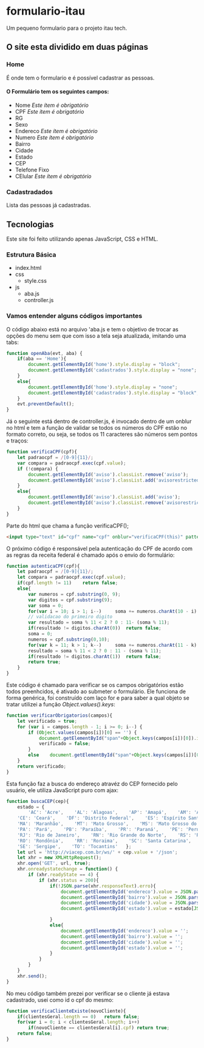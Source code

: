 # formulario-itau

Um pequeno formulario para o projeto itau tech.

## O site esta dividido em duas páginas

### Home

É onde tem o formulario e é possível cadastrar as pessoas.

#### O Formulário tem os seguintes campos:

* Nome  _Este ítem é obrigatório_
* CPF  _Este ítem é obrigatório_
* RG
* Sexo
* Endereco  _Este ítem é obrigatório_
* Numero  _Este ítem é obrigatório_
* Bairro
* Cidade
* Estado
* CEP
* Telefone Fixo
* CElular  _Este ítem é obrigatório_

### Cadastradados

Lista das pessoas já cadastradas.

## Tecnologias

Este site foi feito utilizando apenas JavaScript, CSS e HTML.

### Estrutura Básica

- index.html
- css
  - style.css
- js
  - aba.js
  - controller.js

### Vamos entender alguns códigos importantes

O código abaixo está no arquivo 'aba.js e tem o objetivo de trocar as opções do menu sem que com isso a tela seja atualizada, imitando uma tabs:

```javascript
function openAba(evt, aba) {
	if(aba == 'Home'){
		document.getElementById('home').style.display = "block";
		document.getElementById('cadastrados').style.display = "none";
	}
	else{
		document.getElementById('home').style.display = "none";
		document.getElementById('cadastrados').style.display = "block";
	}
	evt.preventDefault();
}
```

Já o seguinte está dentro de controller.js, é invocado dentro de um onblur no html e tem a função de validar se todos os números do CPF estão no formato correto, ou seja, se todos os 11 caracteres são números sem pontos e traços:

```javascript
function verificaCPF(cpf){
	let padraocpf = /[0-9]{11}/;
	var compara = padraocpf.exec(cpf.value);
	if (!compara) {
		document.getElementById('aviso').classList.remove('aviso');
		document.getElementById('aviso').classList.add('avisorestricted');
	}
	else{
		document.getElementById('aviso').classList.add('aviso');
		document.getElementById('aviso').classList.remove('avisorestricted');
	}
}
```

Parte do html que chama a função verificaCPF();

```html
<input type="text" id="cpf" name="cpf" onblur="verificaCPF(this)" pattern="[0-9]{11}" placeholder="insira seu CPF (somente números)" maxlength="11" style="width: 20em" value="" required>
```

O próximo código é responsável pela autenticação do CPF de acordo com as regras da receita federal é chamado após o envio do formulário:

```javascript
function autenticaCPF(cpf){
	let padraocpf = /[0-9]{11}/;
	let compara = padraocpf.exec(cpf.value);
	if(cpf.length != 11)	return false;
	else{
		var numeros = cpf.substring(0, 9);
		var digitos = cpf.substring(9);
		var soma = 0;
		for(var i = 10; i > 1; i--)		soma += numeros.charAt(10 - i) * i;		
		// validacao do primeiro digito
		var resultado = soma % 11 < 2 ? 0 : 11- (soma % 11);
		if(resultado != digitos.charAt(0))	return false;		
		soma = 0;
		numeros = cpf.substring(0,10);
		for(var k = 11; k > 1; k--)		soma += numeros.charAt(11 - k) * k;		
		resultado = soma % 11 < 2 ? 0 : 11 - (soma % 11);
		if(resultado != digitos.charAt(1))	return false;
		return true;
	}
}
```
Este código é chamado para verificar se os campos obrigatórios estão todos preenhcidos, é ativado ao submeter o formulário. Ele funciona de forma genérica, foi construído com laço for e para saber a qual objeto se tratar utilizei a função *Object.values().keys*:

```javascript
function verificarObrigatorios(campos){
	let verificado = true;
	for (var i = campos.length - 1; i >= 0; i--) {
		if (Object.values(campos[i])[0] == '') {
			document.getElementById("span"+Object.keys(campos[i])[0]).innerHTML="* campo obrigatorio";  
			verificado = false;
		}
		else	document.getElementById("span"+Object.keys(campos[i])[0]).innerHTML="*";		
	}	
	return verificado;
}
```

Esta função faz a busca do endereço atravéz do CEP fornecido pelo usuário, ele utiliza JavaScript puro com ajax:

```javascript
function buscaCEP(cep){
	estado = {
		'AC': 'Acre',    'AL': 'Alagoas',    'AP': 'Amapá',    'AM': 'Amazonas',    'BA': 'Bahia',
    'CE': 'Ceará',    'DF': 'Distrito Federal',    'ES': 'Espírito Santo',    'GO': 'Goiás',
    'MA': 'Maranhão',    'MT': 'Mato Grosso',    'MS': 'Mato Grosso do Sul',    'MG': 'Minas Gerais',
    'PA': 'Pará',    'PB': 'Paraíba',    'PR': 'Paraná',    'PE': 'Pernambuco',    'PI': 'Piauí',
    'RJ': 'Rio de Janeiro',    'RN': 'Rio Grande do Norte',    'RS': 'Rio Grande do Sul',
    'RO': 'Rondônia',    'RR': 'Roraima',    'SC': 'Santa Catarina',    'SP': 'São Paulo',
    'SE': 'Sergipe',    'TO': 'Tocantins'	};
	let url = 'http://viacep.com.br/ws/' + cep.value + '/json';
	let xhr = new XMLHttpRequest();
	xhr.open('GET', url, true);
	xhr.onreadystatechange = function() {
        if (xhr.readyState == 4) {
            if (xhr.status = 200){
				if(!JSON.parse(xhr.responseText).erro){					
					document.getElementById('endereco').value = JSON.parse(xhr.responseText).logradouro;
					document.getElementById('bairro').value = JSON.parse(xhr.responseText).bairro;
					document.getElementById('cidade').value = JSON.parse(xhr.responseText).localidade;
					document.getElementById('estado').value = estado[JSON.parse(xhr.responseText).uf];

				}
				else{
					document.getElementById('endereco').value = '';
					document.getElementById('bairro').value = '';
					document.getElementById('cidade').value = '';
					document.getElementById('estado').value = '';
				}
			}
        }
    }
    xhr.send();
}
```

No meu código também prezei por verificar se o cliente já estava cadastrado, usei como id o cpf do mesmo:

```javascript
function verificaClienteExiste(novoCliente){
	if(clientesGeral.length == 0)	return false;
	for(var i = 0; i < clientesGeral.length; i++)
		if(novoCliente == clientesGeral[i].cpf) return true;
	return false;
}
```